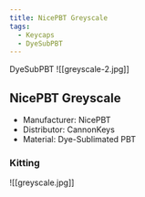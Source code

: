 ```yaml
---
title: NicePBT Greyscale
tags:
  - Keycaps
  - DyeSubPBT
---
```

DyeSubPBT
![[greyscale-2.jpg]]

## NicePBT Greyscale

- Manufacturer: NicePBT
- Distributor: CannonKeys
- Material: Dye-Sublimated PBT

### Kitting

![[greyscale.jpg]]
